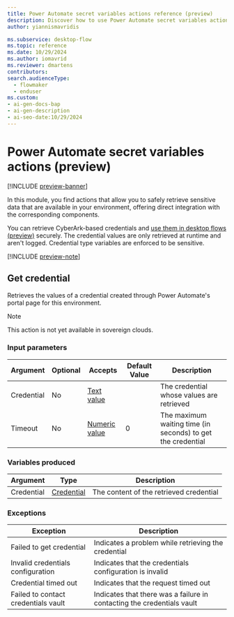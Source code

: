 ```yaml
---
title: Power Automate secret variables actions reference (preview)
description: Discover how to use Power Automate secret variables actions to securely retrieve sensitive data. Integrate CyberArk credentials in your desktop flows.
author: yiannismavridis

ms.subservice: desktop-flow
ms.topic: reference
ms.date: 10/29/2024
ms.author: iomavrid
ms.reviewer: dmartens
contributors:
search.audienceType: 
  - flowmaker
  - enduser
ms.custom:
- ai-gen-docs-bap
- ai-gen-description
- ai-seo-date:10/29/2024
---
```


# Power Automate secret variables actions (preview)

[!INCLUDE [preview-banner](~/../shared-content/shared/preview-includes/preview-banner.md)]

In this module, you find actions that allow you to safely retrieve sensitive data that are available in your environment, offering direct integration with the corresponding components.

You can retrieve CyberArk-based credentials and [use them in desktop flows (preview)](../create-cyberark-credential.md#use-the-credential-in-a-desktop-flow-action-preview) securely. The credential values are only retrieved at runtime and aren't logged. Credential type variables are enforced to be sensitive.

[!INCLUDE [preview-note](~/../shared-content/shared/preview-includes/preview-note-pp.md)]

## <a name="getcredentialaction"></a> Get credential

Retrieves the values of a credential created through Power Automate's portal page for this environment.

> [!NOTE]
> This action is not yet available in sovereign clouds.

### Input parameters

|Argument|Optional|Accepts|Default Value|Description|
|-----|-----|-----|-----|-----|
|Credential|No|[Text value](../variable-data-types.md#text-value)||The credential whose values are retrieved|
|Timeout|No|[Numeric value](../variable-data-types.md#numeric-value)|0|The maximum waiting time (in seconds) to get the credential|

### Variables produced

|Argument|Type|Description|
|-----|-----|-----|
|Credential|[Credential](../variable-data-types.md#credentials)|The content of the retrieved credential|

### <a name="getcredentialaction_onerror"></a> Exceptions

|Exception|Description|
|-----|-----|
|Failed to get credential|Indicates a problem while retrieving the credential|
|Invalid credentials configuration|Indicates that the credentials configuration is invalid|
|Credential timed out|Indicates that the request timed out|
|Failed to contact credentials vault|Indicates that there was a failure in contacting the credentials vault|
